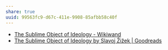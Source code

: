 ```yaml
---
share: true
uuid: 99563fc9-d67c-411e-9908-85afbb58c40f
---
```

* [The Sublime Object of Ideology - Wikiwand](https://www.wikiwand.com/en/The_Sublime_Object_of_Ideology)
* [The Sublime Object of Ideology by Slavoj Žižek | Goodreads](https://www.goodreads.com/book/show/18912.The_Sublime_Object_of_Ideology)
